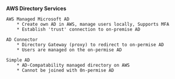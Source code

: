 **AWS Directory Services**

    AWS Managed Microsoft AD
        * Create own AD in AWS, manage users locally, Supports MFA
        * Establish 'trust' connection to on-premise AD
    
    AD Connector
        * Directory Gateway (proxy) to redirect to on-permise AD
        * Users are managed on the on-permise AD

    Simple AD
        * AD-Compatability managed directory on AWS
        * Cannot be joined with 0n-permise AD